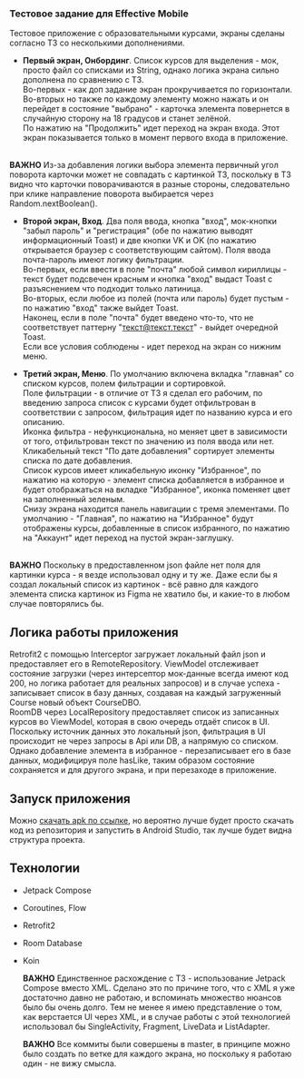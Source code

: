 ### Тестовое задание для Effective Mobile
Тестовое приложение с образовательными курсами, экраны сделаны согласно ТЗ со несколькими дополнениями.
- **Первый экран, Онбординг**. Список курсов для выделения - мок, просто файл со списками из String, однако логика экрана сильно дополнена по сравнению с ТЗ.  <br/>Во-первых - как доп задание экран прокручивается по горизонтали.  <br/>Во-вторых но также по каждому элементу
  можно нажать и он перейдет в состояние "выбрано" - карточка элемента повернется в случайную сторону на 18 градусов и станет зелёной.  <br/> По нажатию на "Продолжить" идет переход на экран входа. Этот экран показывается только в момент первого входа в приложение.
  
 <br/>**ВАЖНО** Из-за добавления логики выбора элемента первичный угол поворота карточки может не совпадать с картинкой ТЗ, поскольку в ТЗ видно что карточки поворачиваются в разные стороны, следовательно при клике направление поворота выбирается через Random.nextBoolean().
 
- **Второй экран, Вход**. Два поля ввода, кнопка "вход", мок-кнопки "забыл пароль" и "регистрация" (обе по нажатию выводят информационный Toast) и две кнопки VK и OK (по нажатию открывается браузер с соответствующим сайтом). Поля ввода почта-пароль имеют логику фильтрации.
   <br/>Во-первых, если ввести в поле "почта" любой символ кириллицы - текст будет подсвечен красным и кнопка "вход" выдаст Toast с разъяснением что подходит только латиница.  <br/>Во-вторых, если любое из полей (почта или пароль) будет пустым - по нажатию "вход" также выйдет Toast.
   <br/>Наконец, если в поле "почта" будет введено что-то, что не соответствует паттерну "текст@текст.текст" - выйдет очередной Toast.
  <br/>Если все условия соблюдены - идет переход на экран со нижним меню.

- **Третий экран, Меню**. По умолчанию включена вкладка "главная" со списком курсов, полем фильтрации и сортировкой.  <br/>Поле фильтрации - в отличие от ТЗ я сделал его рабочим, по введению запроса список с курсами будет отфильтрован в соответствии с запросом, фильтрация идет по
названию курса и его описанию.  <br/>Иконка фильтра - нефункциональна, но меняет цвет в зависимости от того, отфильтрован текст по значению из поля ввода или нет.  <br/>Кликабельный текст "По дате добавления" сортирует элементы списка по дате добавления.
 <br/>Список курсов имеет кликабельную иконку "Избранное", по нажатию на которую - элемент списка добавляется в избранное и будет отображаться на вкладке "Избранное", иконка поменяет цвет на заполненный зеленым.
 <br/> Снизу экрана находится панель навигации с тремя элементами. По умолчанию - "Главная", по нажатию на "Избранное" будут отображены курсы, добавленные в список избранного, по нажатию на "Аккаунт" идет переход на пустой экран-заглушку.

 <br/>**ВАЖНО** Поскольку в предоставленном json файле нет поля для картинки курса - я везде использовал одну и ту же. Даже если бы я создал локальный список из картинок - всё равно для каждого элемента списка картинок из Figma не хватило бы, и какие-то в любом случае
 повторялись бы.

## Логика работы приложения
Retrofit2 с помощью Interceptor загружает локальный файл json и предоставляет его в RemoteRepository. ViewModel отслеживает состояние загрузки (через интерсептор мок-данные всегда имеют код 200, но логика работает для реальных запросов) и в случае успеха - записывает список 
в базу данных, создавая на каждый загруженный Course новый объект CourseDBO.
 <br/>RoomDB через LocalRepository предоставляет список из записанных курсов во ViewModel, которая в свою очередь отдаёт список в UI. 
  <br/>Поскольку источник данных это локальный json, фильтрация в UI происходит не через запросы в Api или DB, а напрямую со списком. Однако добавление элемента в избранное - перезаписывает его в базе данных, модифицируя поле hasLike, таким образом состояние
  сохраняется и для другого экрана, и при перезаходе в приложение.

## Запуск приложения
Можно [скачать apk по ссылке](https://github.com/Antmar3000/CoursesTestApp/releases/tag/publish), но вероятно лучше будет просто скачать код из репозитория и запустить в Android Studio, так лучше будет видна структура проекта.

## Технологии
- Jetpack Compose
- Coroutines, Flow
- Retrofit2
- Room Database
- Koin

  **ВАЖНО** Единственное расхождение с ТЗ - использование Jetpack Compose вместо XML. Сделано это по причине того, что с XML я уже достаточно давно не работаю, и вспоминать множество нюансов было бы очень долго. Тем не менее я имею представление о том, как верстается
  UI через XML, и в случае работы с этой технологией использовал бы SingleActivity, Fragment, LiveData и ListAdapter.

  **ВАЖНО** Все коммиты были совершены в master, в принципе можно было создать по ветке для каждого экрана, но поскольку я работаю один - не вижу смысла.
  
